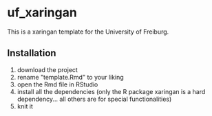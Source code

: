 # uf_xaringan

This is a xaringan template for the University of Freiburg.

## Installation
1. download the project
2. rename "template.Rmd" to your liking
3. open the Rmd file in RStudio
4. install all the dependencies (only the R package xaringan is a hard dependency... all others are for special functionalities)
5. knit it
